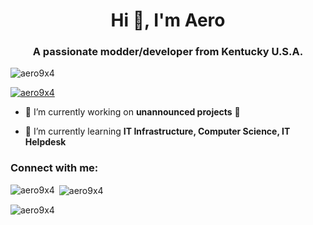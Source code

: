<h1 align="center">Hi 👋, I'm Aero</h1>
<h3 align="center">A passionate modder/developer from Kentucky U.S.A.</h3>

<p align="left"> <img src="https://komarev.com/ghpvc/?username=aero9x4&label=Profile%20views&color=0e75b6&style=flat" alt="aero9x4" /> </p>

<p align="left"> <a href="https://github.com/ryo-ma/github-profile-trophy"><img src="https://github-profile-trophy.vercel.app/?username=aero9x4" alt="aero9x4" /></a> </p>

- 🔭 I’m currently working on **unannounced projects** 👀

- 🌱 I’m currently learning **IT Infrastructure, Computer Science, IT Helpdesk**

<h3 align="left">Connect with me:</h3>
<p align="left">
</p>

<p><img align="left" src="https://github-readme-stats.vercel.app/api/top-langs?username=aero9x4&show_icons=true&locale=en&layout=compact" alt="aero9x4" /></p>

<p>&nbsp;<img align="center" src="https://github-readme-stats.vercel.app/api?username=aero9x4&show_icons=true&locale=en" alt="aero9x4" /></p>

<p><img align="center" src="https://github-readme-streak-stats.herokuapp.com/?user=aero9x4&" alt="aero9x4" /></p>
